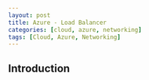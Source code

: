 ```yaml
---
layout: post
title: Azure - Load Balancer
categories: [cloud, azure, networking]
tags: [Cloud, Azure, Networking]
---
```


## Introduction
